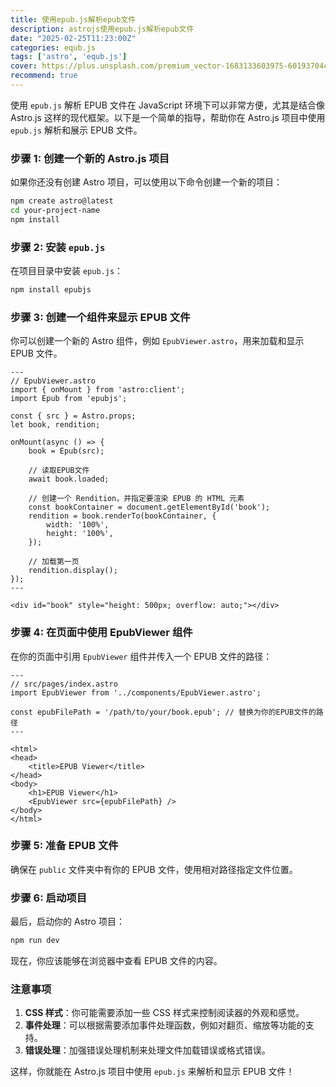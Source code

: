 ```yaml
---
title: 使用epub.js解析epub文件
description: astrojs使用epub.js解析epub文件
date: "2025-02-25T11:23:00Z"
categories: equb.js
tags: ['astro', 'equb.js']
cover: https://plus.unsplash.com/premium_vector-1683133603975-60193704cb08?q=80&w=1637&auto=format&fit=crop&ixlib=rb-4.1.0&ixid=M3wxMjA3fDB8MHxwaG90by1wYWdlfHx8fGVufDB8fHx8fA%3D%3D
recommend: true
---
```


使用 `epub.js` 解析 EPUB 文件在 JavaScript 环境下可以非常方便，尤其是结合像 Astro.js 这样的现代框架。以下是一个简单的指导，帮助你在 Astro.js 项目中使用 `epub.js` 解析和展示 EPUB 文件。

### 步骤 1: 创建一个新的 Astro.js 项目

如果你还没有创建 Astro 项目，可以使用以下命令创建一个新的项目：

```bash
npm create astro@latest
cd your-project-name
npm install
```

### 步骤 2: 安装 `epub.js`

在项目目录中安装 `epub.js`：

```bash
npm install epubjs
```

### 步骤 3: 创建一个组件来显示 EPUB 文件

你可以创建一个新的 Astro 组件，例如 `EpubViewer.astro`，用来加载和显示 EPUB 文件。

```astro
---
// EpubViewer.astro
import { onMount } from 'astro:client';
import Epub from 'epubjs';

const { src } = Astro.props;
let book, rendition;

onMount(async () => {
    book = Epub(src);

    // 读取EPUB文件
    await book.loaded;

    // 创建一个 Rendition，并指定要渲染 EPUB 的 HTML 元素
    const bookContainer = document.getElementById('book');
    rendition = book.renderTo(bookContainer, {
        width: '100%',
        height: '100%',
    });

    // 加载第一页
    rendition.display();
});
---

<div id="book" style="height: 500px; overflow: auto;"></div>
```

### 步骤 4: 在页面中使用 EpubViewer 组件

在你的页面中引用 `EpubViewer` 组件并传入一个 EPUB 文件的路径：

```astro
---
// src/pages/index.astro
import EpubViewer from '../components/EpubViewer.astro';

const epubFilePath = '/path/to/your/book.epub'; // 替换为你的EPUB文件的路径
---

<html>
<head>
    <title>EPUB Viewer</title>
</head>
<body>
    <h1>EPUB Viewer</h1>
    <EpubViewer src={epubFilePath} />
</body>
</html>
```

### 步骤 5: 准备 EPUB 文件

确保在 `public` 文件夹中有你的 EPUB 文件，使用相对路径指定文件位置。

### 步骤 6: 启动项目

最后，启动你的 Astro 项目：

```bash
npm run dev
```

现在，你应该能够在浏览器中查看 EPUB 文件的内容。

### 注意事项

1. **CSS 样式**：你可能需要添加一些 CSS 样式来控制阅读器的外观和感觉。
2. **事件处理**：可以根据需要添加事件处理函数，例如对翻页、缩放等功能的支持。
3. **错误处理**：加强错误处理机制来处理文件加载错误或格式错误。

这样，你就能在 Astro.js 项目中使用 `epub.js` 来解析和显示 EPUB 文件！